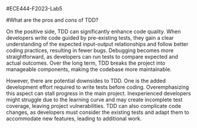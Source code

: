 #ECE444-F2023-Lab5

#What are the pros and cons of TDD?

On the positive side, TDD can significantly enhance code quality. When developers write code guided by pre-existing tests, they gain a clear understanding of the expected input-output relationships and follow better coding practices, resulting in fewer bugs. Debugging becomes more straightforward, as developers can run tests to compare expected and actual outcomes. Over the long term, TDD breaks the project into manageable components, making the codebase more maintainable.

However, there are potential downsides to TDD. One is the added development effort required to write tests before coding. Overemphasizing this aspect can stall progress in the main project. Inexperienced developers might struggle due to the learning curve and may create incomplete test coverage, leaving project vulnerabilities. TDD can also complicate code changes, as developers must consider the existing tests and adapt them to accommodate new features, leading to additional work.

